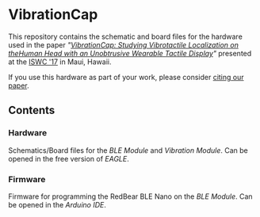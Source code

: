 # VibrationCap

This repository contains the schematic and board files for the hardware used in the paper *"[VibrationCap: Studying Vibrotactile Localization on theHuman Head with an Unobtrusive Wearable Tactile Display](https://dl.acm.org/citation.cfm?doid=3123021.3123047 "VibrationCap")"* presented at the [ISWC '17](http://iswc.net/iswc17/ "ISWC 2017 Homepage") in Maui, Hawaii.

If you use this hardware as part of your work, please consider [citing our paper](https://dl.acm.org/citation.cfm?doid=3123021.3123047 "VibrationCap").

## Contents

### Hardware
Schematics/Board files for the _BLE Module_ and _Vibration Module_. Can be opened in the free version of _EAGLE_.

### Firmware
Firmware for programming the RedBear BLE Nano on the _BLE Module_. Can be opened in the _Arduino IDE_.
